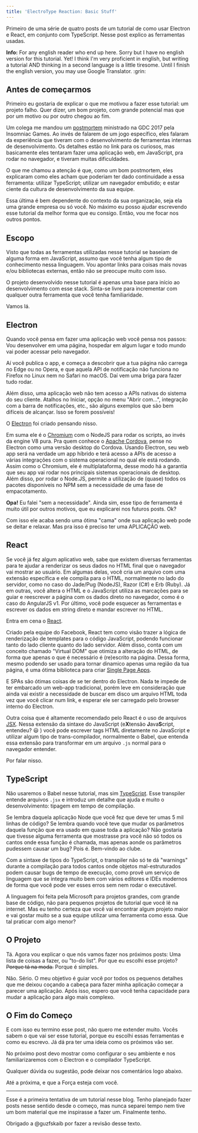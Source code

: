 ```yaml
---
title: 'ElectroType Reaction: Basic Stuff'
---
```


Primeiro de uma série de quatro posts de um tutorial de como usar Electron e React, em conjunto com
TypeScript. Nesse post explico as ferramentas usadas.

<aside class="alert alert-info" lang="en">
<strong>Info:</strong> For any english reader who end up here. 
Sorry but I have no english version for this tutorial. Yet!
I think I'm very proficient in english, but writing a tutorial AND thinking in a second language is a little tiresome.
Until I finish the english version, you may use Google Translator. :grin:
</aside>

## Antes de começarmos

Primeiro eu gostaria de explicar o que me motivou a fazer esse tutorial: um projeto falho. Quer
dizer, um bom projeto, com grande potencial mas que por um motivo ou por outro chegou ao fim.

Um colega me mandou um [postmortem][red01] ministrado na GDC 2017 pela Insomniac Games. Ao invés de
falarem de um jogo específico, eles falaram da experiência que tiveram com o desenvolvimento de
ferramentas internas de desenvolvimento. Os detalhes estão no link para os curiosos, mas basicamente
eles tentaram fazer uma aplicação web, em JavaScript, pra rodar no navegador, e tiveram muitas
dificuldades.

O que me chamou a atenção é que, como um bom postmortem, eles explicaram como eles acham que
poderiam ter dado continuidade a essa ferramenta: utilizar TypeScript; utilizar um navegador
embutido; e estar ciente da cultura de desenvolvimento da sua equipe.

Essa última é bem dependente do contexto da sua organização, seja ela uma grande empresa ou só você.
No máximo eu posso ajudar escrevendo esse tutorial da melhor forma que eu consigo. Então, vou me
focar nos outros pontos.

## Escopo

Visto que todas as ferramentas utilizadas nesse tutorial se baseiam de alguma forma em JavaScript,
assumo que você tenha algum tipo de conhecimento nessa linguagem. Vou apontar links para coisas mais
novas e/ou bibliotecas externas, então não se preocupe muito com isso.

O projeto desenvolvido nesse tutorial é apenas uma base para início ao desenvolvimento com esse
stack. Sinta-se livre para incrementar com qualquer outra ferramenta que você tenha familiaridade.

Vamos lá.

## Electron

Quando você pensa em fazer uma aplicação web você pensa nos passos: Vou desenvolver em uma página,
hospedar em algum lugar e todo mundo vai poder acessar pelo navegador.

Aí você publica o app, e começa a descobrir que a tua página não carrega no Edge ou no Opera, e que
aquela API de notificação não funciona no Firefox no Linux nem no Safari no macOS. Daí vem uma briga
para fazer tudo rodar.

Além disso, uma aplicação web não tem acesso a APIs nativas do sistema do seu cliente. Atalhos no
Iniciar, opção no menu "Abrir com...", integração com a barra de notificações, etc., são alguns
exemplos que são bem difíceis de alcançar. Isso se forem possíveis!

O [Electron][ele01] foi criado pensando nisso.

Em suma ele é o [Chromium][wik01] com o NodeJS para rodar os scripts, ao invés da engine V8 pura.
Pra quem conhece o [Apache Cordova][apa01], pense no Electron como uma versão desktop do Cordova.
Usando Electron, seu web app será na verdade um app híbrido e terá acesso a APIs de acesso a várias
integrações com o sistema operacional no qual ele está rodando. Assim como o Chromium, ele é
multiplataforma, desse modo há a garantia que seu app vai rodar nos principais sistemas operacionais
de desktop. Além disso, por rodar o Node.JS, permite a utilização de (quase) todos os pacotes
disponíveis no NPM sem a necessidade de uma fase de empacotamento.

<aside class="alert alert-info">
<strong>Opa!</strong> Eu falei "sem a necessidade". Ainda sim, esse tipo de ferramenta é muito útil por outros motivos, que eu explicarei nos futuros posts. Ok?
</aside>

Com isso ele acaba sendo uma ótima "cama" onde sua aplicação web pode se deitar e relaxar. Mas pra
isso é preciso ter uma APLICAÇÃO web.

## React

Se você já fez algum aplicativo web, sabe que existem diversas ferramentas para te ajudar a
renderizar os seus dados no HTML final que o navegador vai mostrar ao usuário. Em algumas delas,
você cria um arquivo com uma extensão específica e ele compila para o HTML, normalmente no lado do
servidor, como no caso do Jade/Pug (NodeJS), Razor (C#) e Erb (Ruby). Já em outras, você altera o
HTML e o JavaScript utiliza as marcações para se guiar e reescrever a página com os dados direto no
navegador, como é o caso do AngularJS v1. Por último, você pode esquecer as ferramentas e escrever
os dados em string direto e mandar escrever no HTML.

Entra em cena o [React][fac01].

Criado pela equipe do Facebook, React tem como visão trazer a lógica de renderização de templates
para o código JavaScript, podendo funcionar tanto do lado cliente quanto do lado servidor. Além
disso, conta com um conceito chamado "Virtual DOM" que otimiza a alteração do HTML, de forma que
apenas o que é necessário é (re)escrito na página. Dessa forma, mesmo podendo ser usado para tornar
dinamico apenas uma região da tua página, é uma ótima biblioteca para criar [Single Page
Apps][wik02].

E SPAs são ótimas coisas de se ter dentro do Electron. Nada te impede de ter embarcado um web-app
tradicional, porém leve em consideração que ainda vai existir a necessidade de buscar em disco um
arquivo HTML toda vez que você clicar num link, e esperar ele ser carregado pelo browser interno do
Electron.

Outra coisa que é altamente recomendado pelo React é o uso de arquivos [JSX][fac02]. Nessa extensão
da sintaxe do JavaScript (e**X**tensão **J**ava**S**cript, entendeu? :smiley: ) você pode escrever
tags HTML diretamente no JavaScript e utilizar algum tipo de trans-compilador, normalmente o Babel,
que entenda essa extensão para transformar em um arquivo `.js` normal para o navegador entender.

Por falar nisso.

## TypeScript

Não usaremos o Babel nesse tutorial, mas sim [TypeScript][typ01]. Esse transpiler entende arquivos
`.jsx` e introduz um detalhe que ajuda e muito o desenvolvimento: tipagem em tempo de compilação.

Se lembra daquela aplicação Node que você fez que deve ter umas 5 mil linhas de código? Se lembra
quando você teve que mudar os parâmetros daquela função que era usado em quase toda a aplicação? Não
gostaria que tivesse alguma ferramenta que mostrasse pra você não só todos os cantos onde essa
função é chamada, mas apenas aonde os parâmetros pudessem causar um bug? Pois é. Bem-vindo ao clube.

Com a sintaxe de tipos do TypeScript, o transpiler não só te dá "warnings" durante a compilação para
todos cantos onde objetos mal-estruturados podem causar bugs de tempo de execução, como provê um
serviço de linguagem que se integra muito bem com vários editores e IDEs modernos de forma que você
pode ver esses erros sem nem rodar o executável.

A linguagem foi feita pela Microsoft para projetos grandes, com grande base de código, não para
pequenos projetos de tutorial que você lê na internet. Mas eu tenho certeza que você vai encontrar
algum projeto maior e vai gostar muito se a sua equipe utilizar uma ferramenta como essa. Que tal
praticar com algo menor?

## O Projeto

Tá. Agora vou explicar o que nós vamos fazer nos próximos posts: Uma lista de coisas a fazer, ou
"to-do list". Por que eu escolhi esse projeto? <s>Porque tá na moda.</s> Porque é simples.

Não. Sério. O meu objetivo é guiar você por todos os pequenos detalhes que me deixou coçando a
cabeça para fazer minha aplicação começar a parecer uma aplicação. Após isso, espero que você tenha
capacidade para mudar a aplicação para algo mais complexo.

## O Fim do Começo

E com isso eu termino esse post, não quero me extender muito. Vocês sabem o que vai ser esse
tutorial, porque eu escolhi essas ferramentas e como eu escrevo. Já dá pra ter uma ideia como os
próximos vão ser.

No próximo post devo mostrar como configurar o seu ambiente e nos familiarizaremos com o Electron e
o compilador TypeScript.

Qualquer dúvida ou sugestão, pode deixar nos comentários logo abaixo.

Até a próxima, e que a Força esteja com você.

[apa01]: https://cordova.apache.org/ 'Documentação Oficial do Cordova (em inglês)'
[ele01]: https://electron.atom.io/ 'Página Oficial do Electron (em inglês)'
[fac01]: https://facebook.github.io/react/ 'Documentação Oficial do React (em inglês)'
[fac02]: https://facebook.github.io/jsx/ 'Especificação do JSX para os curiosos (em inglês)'
[red01]:
  https://www.reddit.com/r/programming/comments/5x9j77/insomniacs_web_tools_a_postmortem/
  'Post no Reddit com o link dos slides e uma ótima discussão sobre. (em inglês)'
[typ01]: https://www.typescriptlang.org/ 'Página Oficial do TypeScript (em inglês)'
[wik01]: https://pt.wikipedia.org/wiki/Chromium 'Página da Wikipedia sobre o Chromium'
[wik02]:
  https://en.wikipedia.org/wiki/Single-page_application
  'Página da Wikipedia sobre SPAs (em inglês)'

---

Esse é a primeira tentativa de um tutorial nesse blog. Tenho planejado fazer posts nesse sentido
desde o começo, mas nunca separei tempo nem tive um bom material que me inspirasse a fazer um.
Finalmente tenho.

Obrigado a @guzfskaib por fazer a revisão desse texto.
